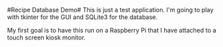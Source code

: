 #Recipe Database Demo#
This is just a test application.  I'm going to play with tkinter for the 
GUI and SQLite3 for the database.

My first goal is to have this run on a Raspberry Pi that I have attached
to a touch screen kiosk monitor.



